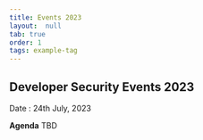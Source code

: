 ```yaml
---
title: Events 2023
layout:  null
tab: true
order: 1
tags: example-tag
---
```


## Developer Security Events 2023

Date : 24th July, 2023

**Agenda**
TBD
